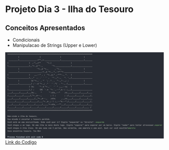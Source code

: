 # Projeto Dia 3 - Ilha do Tesouro

## Conceitos Apresentados
- Condicionais
- Manipulacao de Strings (Upper e Lower)

![Exec](./Exec.png)
[Link do Codigo](./project_treasure-island.py)